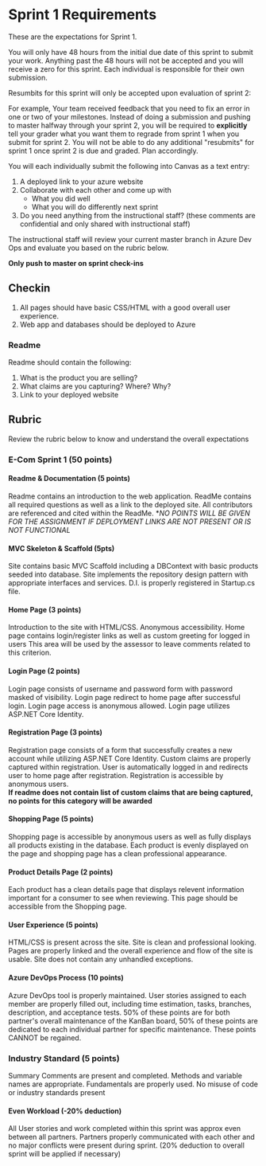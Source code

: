 # Sprint 1 Requirements

These are the expectations for Sprint 1.

You will only have 48 hours from the initial due date of this sprint to submit your work. Anything past the 48 hours will not be accepted and you will receive a zero for this sprint. Each individual is responsible for their own submission. 

Resumbits for this sprint will only be accepted upon evaluation of sprint 2:

For example, Your team received feedback that you need to fix an error in one or two of your milestones. Instead of doing a submission and pushing to master halfway through your sprint 2, you will be required to **explicitly** tell your grader what you want them to regrade from sprint 1 when you submit for sprint 2. You will not be able to do any additional "resubmits" for sprint 1 once sprint 2 is due and graded. Plan accordingly.

You will each individually submit the following into Canvas as a text entry:

1. A deployed link to your azure website
2. Collaborate with each other and come up with 
    - What you did well
    - What you will do differently next sprint
3. Do you need anything from the instructional staff? (these comments are confidential and only shared with instructional staff)

The instructional staff will review your current master branch in Azure Dev Ops and evaluate you based on the rubric below.

**Only push to master on sprint check-ins**

## Checkin

1. All pages should have basic CSS/HTML with a good overall user experience.
2. Web app and databases should be deployed to Azure

### Readme

Readme should contain the following:
  1. What is the product you are selling?
  1. What claims are you capturing? Where? Why?
  1. Link to your deployed website

## Rubric

Review the rubric below to know and understand the overall expectations

### E-Com Sprint 1 (50 points)

#### Readme & Documentation (5 points)
Readme contains an introduction to the web application. ReadMe contains all required questions as well as a link to the 
deployed site. All contributors are referenced and cited within the ReadMe. 
**NO POINTS WILL BE GIVEN FOR THE ASSIGNMENT IF DEPLOYMENT LINKS ARE NOT PRESENT OR IS NOT FUNCTIONAL*

#### MVC Skeleton & Scaffold (5pts)
Site contains basic MVC Scaffold including a DBContext with basic products seeded into database. 
Site implements the repository design pattern with appropriate interfaces and services. D.I. is properly registered in 
Startup.cs file.

#### Home Page (3 points)
Introduction to the site with HTML/CSS. Anonymous accessibility. Home page contains login/register links as well as 
custom greeting for logged in users
This area will be used by the assessor to leave comments related to this criterion.

#### Login Page (2 points)
Login page consists of username and password form with password masked of visibility. Login page redirect to home 
page after successful login. Login page access is anonymous allowed. Login page utilizes ASP.NET Core Identity.

#### Registration Page (3 points)
Registration page consists of a form that successfully creates a new account while utilizing ASP.NET Core Identity. 
Custom claims are properly captured within registration. User is automatically logged in and redirects user to 
home page after registration. Registration is accessible by anonymous users.  
**If readme does not contain list of custom claims that are being captured, no points for this category will be awarded**

#### Shopping Page (5 points)
Shopping page is accessible by anonymous users as well as fully displays all products existing in the database. 
Each product is evenly displayed on the page and shopping page has a clean professional appearance.

#### Product Details Page (2 points)
Each product has a clean details page that displays relevent information important for a consumer to see when reviewing. This page should be accessible from the Shopping page.

#### User Experience (5 points)
HTML/CSS is present across the site. Site is clean and professional looking. Pages are properly linked and the overall 
experience and flow of the site is usable. Site does not contain any unhandled exceptions.

#### Azure DevOps Process (10 points)
Azure DevOps tool is properly maintained. User stories assigned to each member are properly filled out, 
including time estimation, tasks, branches, description, and acceptance tests. 50% of these points are for both 
partner's overall maintenance of the KanBan board, 50% of these points are dedicated to each individual partner for 
specific maintenance. These points CANNOT be regained.

### Industry Standard (5 points)
Summary Comments are present and completed. Methods and variable names are appropriate. Fundamentals are 
properly used. No misuse of code or industry standards present

#### Even Workload (-20% deduction)
All User stories and work completed within this sprint was approx even between all partners. Partners properly 
communicated with each other and no major conflicts were present during sprint. (20% deduction to overall sprint will 
be applied if necessary)

